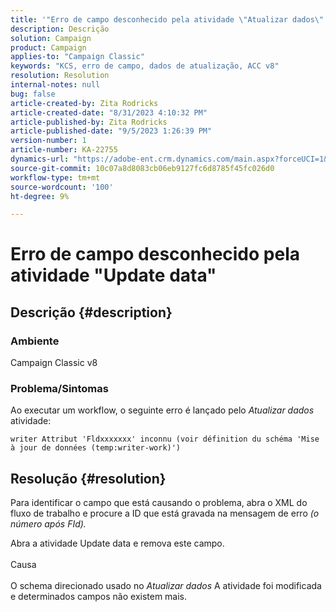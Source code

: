 ```yaml
---
title: '"Erro de campo desconhecido pela atividade \"Atualizar dados\"'
description: Descrição
solution: Campaign
product: Campaign
applies-to: "Campaign Classic"
keywords: "KCS, erro de campo, dados de atualização, ACC v8"
resolution: Resolution
internal-notes: null
bug: false
article-created-by: Zita Rodricks
article-created-date: "8/31/2023 4:10:32 PM"
article-published-by: Zita Rodricks
article-published-date: "9/5/2023 1:26:39 PM"
version-number: 1
article-number: KA-22755
dynamics-url: "https://adobe-ent.crm.dynamics.com/main.aspx?forceUCI=1&pagetype=entityrecord&etn=knowledgearticle&id=ce93f6e4-1848-ee11-be6d-6045bd0061cb"
source-git-commit: 10c07a8d8083cb06eb9127fc6d8785f45fc026d0
workflow-type: tm+mt
source-wordcount: '100'
ht-degree: 9%

---
```


# Erro de campo desconhecido pela atividade &quot;Update data&quot;

## Descrição {#description}


### Ambiente

Campaign Classic v8

### Problema/Sintomas

Ao executar um workflow, o seguinte erro é lançado pelo *Atualizar dados* atividade:

`writer Attribut 'Fldxxxxxxx' inconnu (voir définition du schéma 'Mise à jour de données (temp:writer-work)')`


## Resolução {#resolution}


Para identificar o campo que está causando o problema, abra o XML do fluxo de trabalho e procure a ID que está gravada na mensagem de erro *(o número após FId).*

Abra a atividade Update data e remova este campo.
<br><br>Causa<br><br>
O schema direcionado usado no *Atualizar dados* A atividade foi modificada e determinados campos não existem mais.
